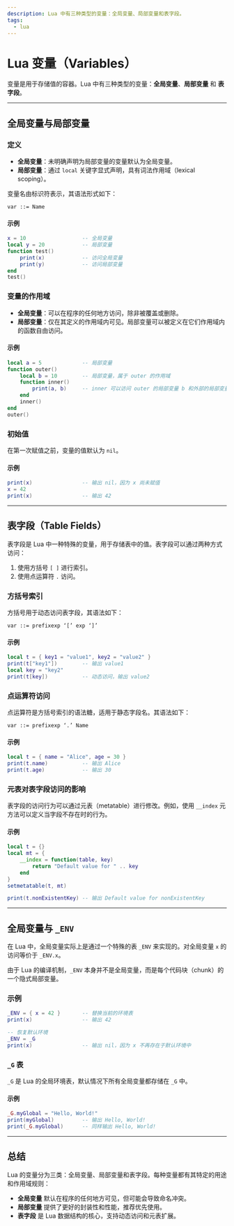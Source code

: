 ```yaml
---
description: Lua 中有三种类型的变量：全局变量、局部变量和表字段。
tags:
  - lua
---
```


# Lua 变量（Variables）

变量是用于存储值的容器。Lua 中有三种类型的变量：**全局变量**、**局部变量** 和 **表字段**。

---

## 全局变量与局部变量

### 定义

- **全局变量**：未明确声明为局部变量的变量默认为全局变量。
- **局部变量**：通过 `local` 关键字显式声明，具有词法作用域（lexical scoping）。

变量名由标识符表示，其语法形式如下：

```plaintext
var ::= Name
```

#### 示例

```lua
x = 10                  -- 全局变量
local y = 20            -- 局部变量
function test()
    print(x)            -- 访问全局变量
    print(y)            -- 访问局部变量
end
test()
```

### 变量的作用域

- **全局变量**：可以在程序的任何地方访问，除非被覆盖或删除。
- **局部变量**：仅在其定义的作用域内可见。局部变量可以被定义在它们作用域内的函数自由访问。

#### 示例

```lua
local a = 5             -- 局部变量
function outer()
    local b = 10        -- 局部变量，属于 outer 的作用域
    function inner()
        print(a, b)     -- inner 可以访问 outer 的局部变量 b 和外部的局部变量 a
    end
    inner()
end
outer()
```

### 初始值

在第一次赋值之前，变量的值默认为 `nil`。

#### 示例

```lua
print(x)                -- 输出 nil，因为 x 尚未赋值
x = 42
print(x)                -- 输出 42
```

---

## 表字段（Table Fields）

表字段是 Lua 中一种特殊的变量，用于存储表中的值。表字段可以通过两种方式访问：

1. 使用方括号 `[ ]` 进行索引。
2. 使用点运算符 `.` 访问。

### 方括号索引

方括号用于动态访问表字段，其语法如下：

```plaintext
var ::= prefixexp ‘[’ exp ‘]’
```

#### 示例

```lua
local t = { key1 = "value1", key2 = "value2" }
print(t["key1"])        -- 输出 value1
local key = "key2"
print(t[key])           -- 动态访问，输出 value2
```

### 点运算符访问

点运算符是方括号索引的语法糖，适用于静态字段名。其语法如下：

```plaintext
var ::= prefixexp ‘.’ Name
```

#### 示例

```lua
local t = { name = "Alice", age = 30 }
print(t.name)           -- 输出 Alice
print(t.age)            -- 输出 30
```

### 元表对表字段访问的影响

表字段的访问行为可以通过元表（metatable）进行修改。例如，使用 `__index` 元方法可以定义当字段不存在时的行为。

#### 示例

```lua
local t = {}
local mt = {
    __index = function(table, key)
        return "Default value for " .. key
    end
}
setmetatable(t, mt)

print(t.nonExistentKey) -- 输出 Default value for nonExistentKey
```

---

## 全局变量与 `_ENV`

在 Lua 中，全局变量实际上是通过一个特殊的表 `_ENV` 来实现的。对全局变量 `x` 的访问等价于 `_ENV.x`。

由于 Lua 的编译机制，`_ENV` 本身并不是全局变量，而是每个代码块（chunk）的一个隐式局部变量。

### 示例

```lua
_ENV = { x = 42 }       -- 替换当前的环境表
print(x)                -- 输出 42

-- 恢复默认环境
_ENV = _G
print(x)                -- 输出 nil，因为 x 不再存在于默认环境中
```

### `_G` 表

`_G` 是 Lua 的全局环境表，默认情况下所有全局变量都存储在 `_G` 中。

#### 示例

```lua
_G.myGlobal = "Hello, World!"
print(myGlobal)         -- 输出 Hello, World!
print(_G.myGlobal)      -- 同样输出 Hello, World!
```

---

## 总结

Lua 的变量分为三类：全局变量、局部变量和表字段。每种变量都有其特定的用途和作用域规则：

- **全局变量** 默认在程序的任何地方可见，但可能会导致命名冲突。
- **局部变量** 提供了更好的封装性和性能，推荐优先使用。
- **表字段** 是 Lua 数据结构的核心，支持动态访问和元表扩展。

